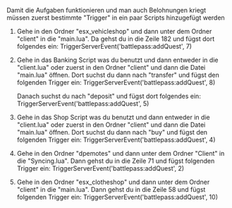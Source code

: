 Damit die Aufgaben funktionieren und man auch Belohnungen kriegt müssen zuerst bestimmte "Trigger" in ein paar Scripts hinzugefügt werden

1. Gehe in den Ordner "esx_vehicleshop" und dann unter dem Ordner "client" in die "main.lua". Da gehst du in die Zeile 182 und fügst dort folgendes ein:
   TriggerServerEvent('battlepass:addQuest', 7)

2. Gehe in das Banking Script was du benutzt und dann entweder in die "client.lua" oder zuerst in den Ordner "client" und dann die Datei "main.lua" öffnen.
   Dort suchst du dann nach "transfer" und fügst den folgenden Trigger ein:
   TriggerServerEvent('battlepass:addQuest', 8)

   Danach suchst du nach "deposit" und fügst dort folgendes ein:
   TriggerServerEvent('battlepass:addQuest', 5)

3. Gehe in das Shop Script was du benutzt und dann entweder in die "client.lua" oder zuerst in den Ordner "client" und dann die Datei "main.lua" öffnen.
   Dort suchst du dann nach "buy" und fügst den folgenden Trigger ein:
   TriggerServerEvent('battlepass:addQuest', 4)

4. Gehe in den Ordner "dpemotes" und dann unter dem Ordner "Client" in die "Syncing.lua". Dann gehst du in die Zeile 71 und fügst folgenden Trigger ein:
   TriggerServerEvent('battlepass:addQuest', 2)

5. Gehe in den Ordner "esx_clotheshop" und dann unter dem Ordner "client" in die "main.lua". Dann gehst du in die Zeile 58 und fügst folgenden Trigger ein:
   TriggerServerEvent('battlepass:addQuest', 10)
